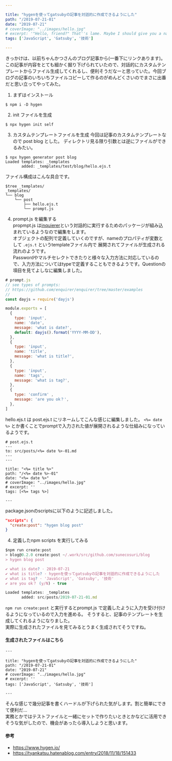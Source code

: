 ```yaml
---

title: "hygenを使ってgatsubyの記事を対話的に作成できるようにした"
path: "/2019-07-21-01"
date: "2019-07-21"
# coverImage: "../images/hello.jpg"
# excerpt: '"Hello, friend?" That''s lame. Maybe I should give you a name...'
tags: ['JavaScript', 'Gatsuby', '技術']

---
```


きっかけは、以前ちゃんかつさんのブログ記事から(一番下にリンクあります)。この記事が内容をとても細かく掘り下げられていたので、対話的にカスタムテンプレートからファイル生成してくれるし、便利そうだなーと思っていた。今回ブログの記事のいちいちファイルコピーして作るのがめんどくさいのでまさに出番だと思い立ってやってみた。

1. まずはインストール

```shell
$ npm i -D hygen
```

2. init ファイルを生成

```shell
$ npx hygen init self
```

3. カスタムテンプレートファイルを生成
今回は記事のカスタムテンプレートなので post blog とした。
ディレクトリ見る限り引数とは逆にファイルができるみたい。

```shell
$ npx hygen generator post blog
Loaded templates: _templates
       added: _templates/test/blog/hello.ejs.t
```

ファイル構成はこんな具合です。
```shell
$tree _templates/
_templates/
└── blog
    └── post
        ├── hello.ejs.t
        └── prompt.js

```

4. prompt.js を編集する  
propmpt.js は[inquierer](https://www.npmjs.com/package/inquirer)という対話的に実行するためのパッケージが組み込まれているようなので編集をします。  
オブジェクトの配列で定義していくのですが、nameのプロパティが変数として `.ejs.t` というtemplateファイル内で
展開されてファイルが生成される流れのようです。   
Passwordやマルチセレクトできたりと様々な入力方法に対応しているので、入力方法についてはtypeで定義することもできるようです。Questionの項目を見てよしなに編集しました。  

```js
# prompt.js
// see types of prompts:
// https://github.com/enquirer/enquirer/tree/master/examples
//
const dayjs = require('dayjs')

module.exports = [
  {
    type: 'input',
    name: 'date',
    message: 'what is date?',
    default: dayjs().format('YYYY-MM-DD'),
  },
  {
    type: 'input',
    name: 'title',
    message: 'what is title?',
  },
  {
    type: 'input',
    name: 'tags',
    message: 'what is tag?',
  },
  { 
    type: 'confirm' ,
    message: 'are you ok？',
  },
]

```

hello.ejs.t は post.ejs.t にリネームしてこんな感じに編集しました。
`<%= date %>` とか書くことでpromptで入力された値が展開されるような仕組みになっているようです。

```
# post.ejs.t
---
to: src/posts/<%= date %>-01.md
---
---

title: "<%= title %>"
path: "/<%= date %>-01"
date: "<%= date %>"
# coverImage: "../images/hello.jpg"
# excerpt: ''
tags: [<%= tags %>]

---
```

package.jsonのscriptsに以下のように記述しました。
```json
"scripts": {
  "create:post": "hygen blog post"
}
```

4. 定義したnpm scripts を実行してみる

```js
$npm run create:post
> blog@0.2.0 create:post ~/.work/src/github.com/sunecosuri/blog
> hygen blog post

✔ what is date? · 2019-07-21
✔ what is title? · hygenを使ってgatsubyの記事を対話的に作成できるようにした
✔ what is tag? · 'JavaScript', 'Gatsuby', '技術'
✔ are you ok？ (y/N) · true

Loaded templates: _templates
       added: src/posts/2019-07-21-01.md
```


`npm run create:post` と実行するとprompt.js で定義したように入力を受け付けるようになっているので入力を進める。
そうすると、記事のテンプレートを生成してくれるようになりました。  
実際に生成されたファイルを見てみるとうまく生成されてそうですね。

#### 生成されたファイルはこちら

```
---

title: "hygenを使ってgatsubyの記事を対話的に作成できるようにした"
path: "/2019-07-21-01"
date: "2019-07-21"
# coverImage: "../images/hello.jpg"
# excerpt: ''
tags: ['JavaScript', 'Gatsuby', '技術']

---
```

そんな感じで幾分記事を書くハードルが下げられた気がします。割と簡単にできて便利だ…  
実務とかではテストファイルと一緒にセットで作りたいときとかなどに活用できそうな気がしたので、機会があったら導入しようと思います。

#### 参考

- https://www.hygen.io/
- https://tyankatsu.hatenablog.com/entry/2018/11/18/151433